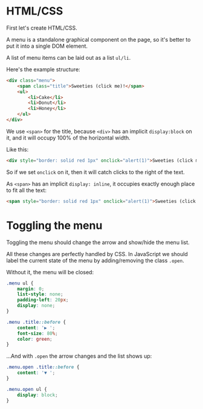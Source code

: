 # HTML/CSS

First let's create HTML/CSS.

A menu is a standalone graphical component on the page, so it's better to put it into a single DOM element.

A list of menu items can be laid out as a list `ul/li`.

Here's the example structure:

```html
<div class="menu">
    <span class="title">Sweeties (click me)!</span>
    <ul>
        <li>Cake</li>
        <li>Donut</li>
        <li>Honey</li>
    </ul>
</div>
```

We use `<span>` for the title, because `<div>` has an implicit `display:block` on it, and it will occupy 100% of the horizontal width.

Like this:

```html autorun height=50
<div style="border: solid red 1px" onclick="alert(1)">Sweeties (click me)!</div>
```

So if we set `onclick` on it, then it will catch clicks to the right of the text.

As `<span>` has an implicit `display: inline`, it occupies exactly enough place to fit all the text:

```html autorun height=50
<span style="border: solid red 1px" onclick="alert(1)">Sweeties (click me)!</span>
```

# Toggling the menu

Toggling the menu should change the arrow and show/hide the menu list.

All these changes are perfectly handled by CSS. In JavaScript we should label the current state of the menu by adding/removing the class `.open`.

Without it, the menu will be closed:

```css
.menu ul {
    margin: 0;
    list-style: none;
    padding-left: 20px;
    display: none;
}

.menu .title::before {
    content: '▶ ';
    font-size: 80%;
    color: green;
}
```

...And with `.open` the arrow changes and the list shows up:

```css
.menu.open .title::before {
    content: '▼ ';
}

.menu.open ul {
    display: block;
}
```
